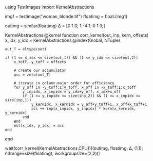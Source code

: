 using TestImages
import KernelAbstractions

img1 = testimage("woman_blonde.tif")
floatimg = float.(img1)

outimg = similar(floatimg)
Δ = [0 1 0; 1 -4 1; 0 1 0;]

KernelAbstractions.@kernel function corr_kernel(out, inp, kern, offsets)
    x_idx, y_idx = KernelAbstractions.@index(Global, NTuple)

    out_T = eltype(out)

    if (1 <= x_idx <= size(out,1)) && (1 <= y_idx <= size(out,2))
        x_toff, y_toff = offsets

        # create our accumulator
        acc = zero(out_T)

        # iterate in column-major order for efficiency
        for y_off in -y_toff:1:y_toff, x_off in -x_toff:1:x_toff
            y_inpidx, x_inpidx = y_idx+y_off, x_idx+x_off
            if (1 <= y_inpidx <= size(inp,2)) && (1 <= x_inpidx <= size(inp,1))
                y_kernidx, x_kernidx = y_off+y_toff+1, x_off+x_toff+1
                acc += inp[x_inpidx, y_inpidx] * kern[x_kernidx, y_kernidx]
            end
        end
        out[x_idx, y_idx] = acc
    end
end

wait(corr_kernel(KernelAbstractions.CPU())(outimg, floatimg, Δ, (1,1); ndrange=size(floatimg), workgroupsize=(2,2)))
